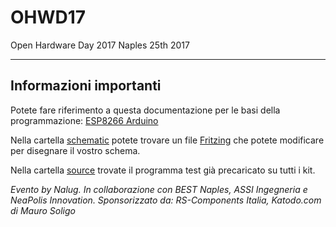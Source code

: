 # OHWD17
Open Hardware Day 2017 Naples 25th 2017


----------
## Informazioni importanti ##
Potete fare riferimento a questa documentazione per le basi della programmazione:  [ESP8266 Arduino](https://github.com/esp8266/Arduino/blob/master/README.md)

Nella cartella [schematic](https://github.com/gbr1/OHWD17/tree/master/schematic) potete trovare un file [Fritzing](http://fritzing.org/home/) che potete modificare per disegnare il vostro schema.

Nella cartella [source](https://github.com/gbr1/OHWD17/tree/master/source) trovate il programma test già precaricato su tutti i kit.

*Evento by Nalug.
In collaborazione con BEST Naples, ASSI Ingegneria e NeaPolis Innovation.
Sponsorizzato da: RS-Components Italia, Katodo.com di Mauro Soligo*
